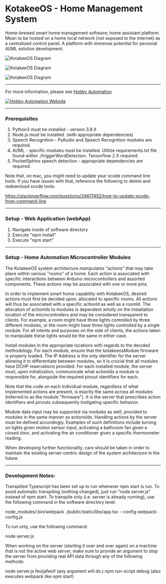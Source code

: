 
# KotakeeOS - Home Management System

Home-brewed smart home management software; home assistant platform. Mean to
be hosted on a home local network (not exposed to the internet) as a
centralized control panel. A platform with immense potential for personal
AI/ML solution development. 

![KotakeeOS Diagram](https://i.imgur.com/wb1CFzl.png "KotakeeOS Diagram")

![KotakeeOS Diagram](https://i.imgur.com/m3n26FX.png "KotakeeOS Diagram")

![KotakeeOS Diagram](https://i.imgur.com/G04JNw6.png "KotakeeOS Diagram")

---

For more information, please see [Hobby Automation](http://hobbyautomation.com/).

[![Hobby Automation Website](https://i.imgur.com/BMUoGOi.png "Hobby Automation Website")](http://hobbyautomation.com/)

---

### Prerequisites

1. Python3 must be installed - version 3.8.X
2. Node.js must be installed. (with appropriate dependencies)
3. Speech Recognition - PyAudio and Speech Recognition modules are required.
4. AI/ML - specific modules must be installed. Utilize requirements.txt file 
   found within ./triggerWordDetection. Tensorflow 2.X required.
5. PocketSphinx speech detection - appropriate dependencies are required.

Note that, on mac,
you might need to update your xcode command line tools. If you have issues
with that, reference the following to delete and redownload xcode tools:

https://stackoverflow.com/questions/34617452/how-to-update-xcode-from-command-line

---

### Setup - Web Application (webApp)

1) Navigate inside of software directory
2) Execute "npm install"
3) Execute "npm start"

---

### Setup - Home Automation Microcontroller Modules

The KotakeeOS system architecture manipulates "actions" that may take place 
within various "rooms" of a home. Each action is associated with specific
interactions between Arduino microcontrollers and assorted components. These
actions may be associated with one or more pins. 

In order to implement smart home capability with KotakeeOS, desired actions 
must first be decided upon, allocated to specific rooms. All actions will thus
be associated with a specific actionId as well as a roomId. The allocation of
actionIds to modules is dependent wholly on the installation location
of the microcontrollers and may be considered transparent to clients. For 
example, a room might have three lights controlled by three different modules,
or the room might have three lights controlled by a single module. For all
intents and purposes on the side of clients, the actions taken to manipulate 
these lights would be the same in either case.

Install modules in the appropriate locations with regards to the decided
methodology. For each module, ensure that the kotakeeosModule firmware is 
properly loaded. The IP Address is the only identifier for the server allowing
it to differentiate between modules, so it is crucial that all modules have
DCHP reservations provided. For each installed module, the server must, upon 
initialization, communicate what actionIds a module is responsible for, 
alongside the required pinout identifiers for each. 

Note that the code on each individual module, regardless of what implemented
actions are present, is exactly the same across all modules (referred to as
the module "firmware"). It is the server that prescribes action identifiers
and pinouts subsequently instigating specific behavior. 

Module data input may be supported via modules as well, provided to modules
in the same manner as actionsIds. Handling actions by the server must be 
defined accordingly. Examples of such definitions include turning on lights
given motion sensor input, activating a bathroom fan given a closed door, 
and activating the air conditioner given a specific thermometer reading. 

When developing further functionality, care should be taken in order to
maintain the existing server-centric design of the system architecture
in the future.

---

### Development Notes:

Transpilied Typescript has been set up to run whenever npm start is run. To 
avoid automatic transpiling (nothing changed), just run "node server.js"
instead of npm start. To transpile only (i.e. server is already running), 
use the following command in the software directory level:

node_modules/.bin/webpack ./public/static/libs/app.tsx --config webpack-config.js

To run only, use the following command:

node server.js

When working on the server (starting it over and over again) on a machine that
is not the active web server, make sure to provide an argument to stop the
server from providing real API data through any of the following methods:

node server.js feoijafeiof (any argument will do.)
npm run-script debug (also executes webpack like npm start)
